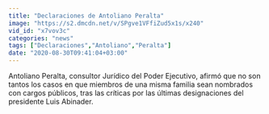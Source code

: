 ```yaml
---
title: "Declaraciones de Antoliano Peralta"
image: "https://s2.dmcdn.net/v/SPgve1VFfiZud5x1s/x240"
vid_id: "x7vov3c"
categories: "news"
tags: ["Declaraciones","Antoliano","Peralta"]
date: "2020-08-30T09:41:04+03:00"
---
```

Antoliano Peralta, consultor Jurídico del Poder Ejecutivo, afirmó que no son tantos los casos en que miembros de una misma familia sean nombrados con cargos públicos, tras las críticas por las últimas designaciones del presidente Luis Abinader.
